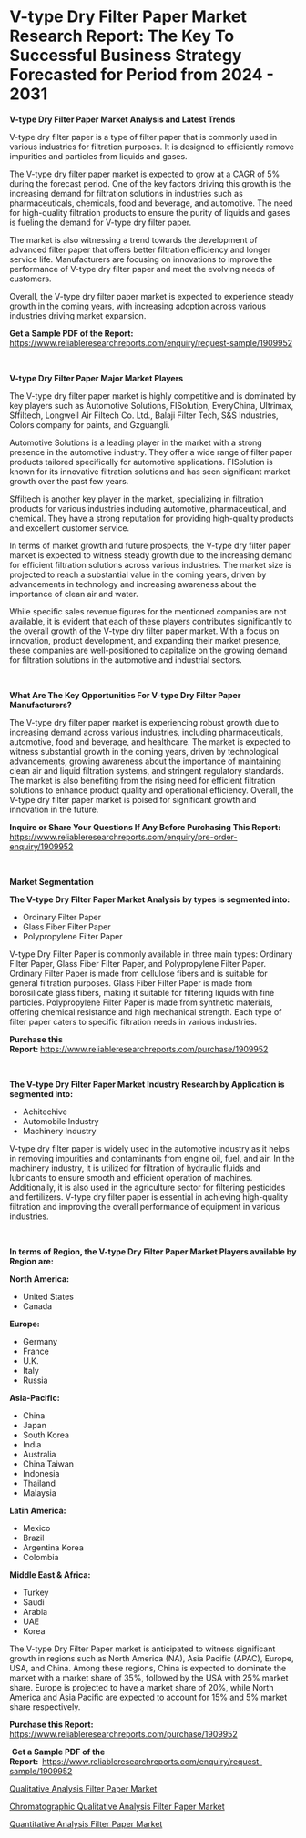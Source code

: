 <p><h1>V-type Dry Filter Paper Market Research Report: The Key To Successful Business Strategy Forecasted for Period from 2024 - 2031</h1></p><p><strong>V-type Dry Filter Paper Market Analysis and Latest Trends</strong></p>
<p><p>V-type dry filter paper is a type of filter paper that is commonly used in various industries for filtration purposes. It is designed to efficiently remove impurities and particles from liquids and gases.</p><p>The V-type dry filter paper market is expected to grow at a CAGR of 5% during the forecast period. One of the key factors driving this growth is the increasing demand for filtration solutions in industries such as pharmaceuticals, chemicals, food and beverage, and automotive. The need for high-quality filtration products to ensure the purity of liquids and gases is fueling the demand for V-type dry filter paper.</p><p>The market is also witnessing a trend towards the development of advanced filter paper that offers better filtration efficiency and longer service life. Manufacturers are focusing on innovations to improve the performance of V-type dry filter paper and meet the evolving needs of customers.</p><p>Overall, the V-type dry filter paper market is expected to experience steady growth in the coming years, with increasing adoption across various industries driving market expansion.</p></p>
<p><strong>Get a Sample PDF of the Report:&nbsp;</strong> <a href="https://www.reliableresearchreports.com/enquiry/request-sample/1909952">https://www.reliableresearchreports.com/enquiry/request-sample/1909952</a></p>
<p>&nbsp;</p>
<p><strong>V-type Dry Filter Paper Major Market Players</strong></p>
<p><p>The V-type dry filter paper market is highly competitive and is dominated by key players such as Automotive Solutions, FISolution, EveryChina, Ultrimax, Sffiltech, Longwell Air Filtech Co. Ltd., Balaji Filter Tech, S&S Industries, Colors company for paints, and Gzguangli. </p><p>Automotive Solutions is a leading player in the market with a strong presence in the automotive industry. They offer a wide range of filter paper products tailored specifically for automotive applications. FISolution is known for its innovative filtration solutions and has seen significant market growth over the past few years. </p><p>Sffiltech is another key player in the market, specializing in filtration products for various industries including automotive, pharmaceutical, and chemical. They have a strong reputation for providing high-quality products and excellent customer service. </p><p>In terms of market growth and future prospects, the V-type dry filter paper market is expected to witness steady growth due to the increasing demand for efficient filtration solutions across various industries. The market size is projected to reach a substantial value in the coming years, driven by advancements in technology and increasing awareness about the importance of clean air and water.</p><p>While specific sales revenue figures for the mentioned companies are not available, it is evident that each of these players contributes significantly to the overall growth of the V-type dry filter paper market. With a focus on innovation, product development, and expanding their market presence, these companies are well-positioned to capitalize on the growing demand for filtration solutions in the automotive and industrial sectors.</p></p>
<p>&nbsp;</p>
<p><strong>What Are The Key Opportunities For V-type Dry Filter Paper Manufacturers?</strong></p>
<p><p>The V-type dry filter paper market is experiencing robust growth due to increasing demand across various industries, including pharmaceuticals, automotive, food and beverage, and healthcare. The market is expected to witness substantial growth in the coming years, driven by technological advancements, growing awareness about the importance of maintaining clean air and liquid filtration systems, and stringent regulatory standards. The market is also benefiting from the rising need for efficient filtration solutions to enhance product quality and operational efficiency. Overall, the V-type dry filter paper market is poised for significant growth and innovation in the future.</p></p>
<p><strong>Inquire or Share Your Questions If Any Before Purchasing This Report:</strong> <a href="https://www.reliableresearchreports.com/enquiry/pre-order-enquiry/1909952">https://www.reliableresearchreports.com/enquiry/pre-order-enquiry/1909952</a></p>
<p>&nbsp;</p>
<p><strong>Market Segmentation</strong></p>
<p><strong>The V-type Dry Filter Paper Market Analysis by types is segmented into:</strong></p>
<p><ul><li>Ordinary Filter Paper</li><li>Glass Fiber Filter Paper</li><li>Polypropylene Filter Paper</li></ul></p>
<p><p>V-type Dry Filter Paper is commonly available in three main types: Ordinary Filter Paper, Glass Fiber Filter Paper, and Polypropylene Filter Paper. Ordinary Filter Paper is made from cellulose fibers and is suitable for general filtration purposes. Glass Fiber Filter Paper is made from borosilicate glass fibers, making it suitable for filtering liquids with fine particles. Polypropylene Filter Paper is made from synthetic materials, offering chemical resistance and high mechanical strength. Each type of filter paper caters to specific filtration needs in various industries.</p></p>
<p><strong>Purchase this Report:&nbsp;</strong><a href="https://www.reliableresearchreports.com/purchase/1909952">https://www.reliableresearchreports.com/purchase/1909952</a></p>
<p>&nbsp;</p>
<p><strong>The V-type Dry Filter Paper Market Industry Research by Application is segmented into:</strong></p>
<p><ul><li>Achitechive</li><li>Automobile Industry</li><li>Machinery Industry</li></ul></p>
<p><p>V-type dry filter paper is widely used in the automotive industry as it helps in removing impurities and contaminants from engine oil, fuel, and air. In the machinery industry, it is utilized for filtration of hydraulic fluids and lubricants to ensure smooth and efficient operation of machines. Additionally, it is also used in the agriculture sector for filtering pesticides and fertilizers. V-type dry filter paper is essential in achieving high-quality filtration and improving the overall performance of equipment in various industries.</p></p>
<p>&nbsp;</p>
<p><strong>In terms of Region, the V-type Dry Filter Paper Market Players available by Region are:</strong></p>
<p>
    <p> <strong> North America: </strong>
        <ul>
            <li>United States</li>
            <li>Canada</li>
        </ul>
        </p> 
    <p> <strong> Europe: </strong>
        <ul>
            <li>Germany</li>
            <li>France</li>
            <li>U.K.</li>
            <li>Italy</li>
            <li>Russia</li>
        </ul>
        </p> 
    <p> <strong> Asia-Pacific: </strong>
        <ul>
            <li>China</li>
            <li>Japan</li>
            <li>South Korea</li>
            <li>India</li>
            <li>Australia</li>
            <li>China Taiwan</li>
            <li>Indonesia</li>
            <li>Thailand</li>
            <li>Malaysia</li>
        </ul>
        </p> 
    <p> <strong> Latin America: </strong>
        <ul>
            <li>Mexico</li>
            <li>Brazil</li>
            <li>Argentina Korea</li>
            <li>Colombia</li>
        </ul>
        </p> 
    <p> <strong> Middle East & Africa: </strong>
        <ul>
            <li>Turkey</li>
            <li>Saudi</li>
            <li>Arabia</li>
            <li>UAE</li>
            <li>Korea</li>
        </ul>
    </p>
    </p>
<p><p>The V-type Dry Filter Paper market is anticipated to witness significant growth in regions such as North America (NA), Asia Pacific (APAC), Europe, USA, and China. Among these regions, China is expected to dominate the market with a market share of 35%, followed by the USA with 25% market share. Europe is projected to have a market share of 20%, while North America and Asia Pacific are expected to account for 15% and 5% market share respectively.</p></p>
<p><strong>Purchase this Report: </strong><a href="https://www.reliableresearchreports.com/purchase/1909952">https://www.reliableresearchreports.com/purchase/1909952</a></p>
<p>&nbsp;<strong>Get a Sample PDF of the Report:&nbsp;&nbsp;</strong><a href="https://www.reliableresearchreports.com/enquiry/request-sample/1909952">https://www.reliableresearchreports.com/enquiry/request-sample/1909952</a></p>
<p><strong></strong></p>
<p><p><a href="https://github.com/dx0328/Market-Research-Report-List-1/blob/main/qualitative-analysis-filter-paper-market.md">Qualitative Analysis Filter Paper Market</a></p><p><a href="https://github.com/Glendatilghmankmgz0rbhwpy/Market-Research-Report-List-1/blob/main/chromatographic-qualitative-analysis-filter-paper-market.md">Chromatographic Qualitative Analysis Filter Paper Market</a></p><p><a href="https://github.com/juancolorado15/Market-Research-Report-List-1/blob/main/quantitative-analysis-filter-paper-market.md">Quantitative Analysis Filter Paper Market</a></p></p>